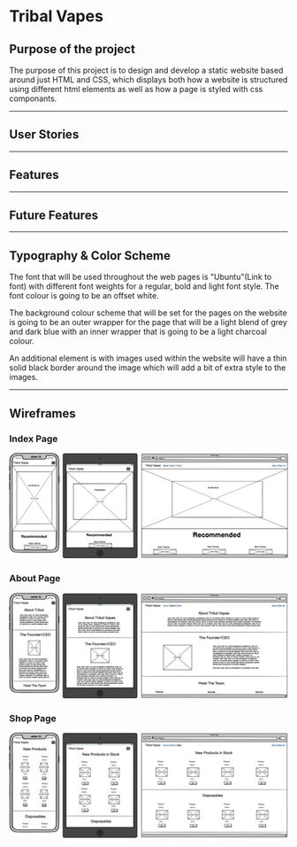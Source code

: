 # Tribal Vapes

## Purpose of the project
The purpose of this project is to design and develop a static website based around just HTML and CSS, which displays both how a website is structured using different html elements as well as how a page is styled with css componants.

----
## User Stories
----
## Features
----
## Future Features
----
## Typography & Color Scheme
The font that will be used throughout the web pages is "Ubuntu"(Link to font) with different font weights for a regular, bold and light font style. The font colour is going to be an offset white.

The background colour scheme that will be set for the pages on the website is going to be an outer wrapper for the page that will be a light blend of grey and dark blue with an inner wrapper that is going to be a light charcoal colour.

An additional element is with images used within the website will have a thin solid black border around the image which will add a bit of extra style to the images.

----
## Wireframes
### Index Page
![Index_page](assets/images/wireframes/Index%20Page.png)
### About Page
![About_page](assets/images/wireframes/About%20Page.png)
### Shop Page
![Shop_page](assets/images/wireframes/Shop%20Page.png)